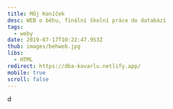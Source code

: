```yaml
---
title: Můj Koníček
desc: WEB o běhu, finální školní práce do databází
tags:
  - weby
date: 2019-07-17T10:22:47.953Z
thub: images/behweb.jpg
libs:
  - HTML
redirect: https://dba-kovarlu.netlify.app/
mobile: true
scroll: false
---
```

   d